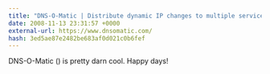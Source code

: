```yaml
---
title: "DNS-O-Matic | Distribute dynamic IP changes to multiple services (dnsomatic.com)"
date: 2008-11-13 23:31:57 +0000
external-url: https://www.dnsomatic.com/
hash: 3ed5ae87e2482be683af0d021c0b6fef
---
```


DNS-O-Matic () is pretty darn cool. Happy days!
